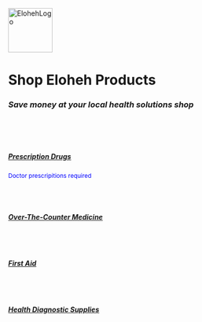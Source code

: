 <html>
<head> 
  
</head>

<body>
<div>
  <img width="90" height="90" alt="ElohehLogo" src="https://github.com/user-attachments/assets/d0090502-7a15-4a55-91d6-1db5928cacf3" />
  <b><h1>Shop Eloheh Products</h1></b>
</div>
<i><h3>Save money at your local health solutions shop</h3></i>
<br><br><br>
  
<b><u><h5>Prescription Drugs</h5></u></b>
<span style="color:blue; font-size:12px"> Doctor prescripitions required</span>

<br><br>
  
<b><u><h5>Over-The-Counter Medicine</h5></u></b>


<br><br>

<b><u><h5>First Aid</h5></u></b>


<br><br>


<b><u><h5>Health Diagnostic Supplies</h5></u></b>

